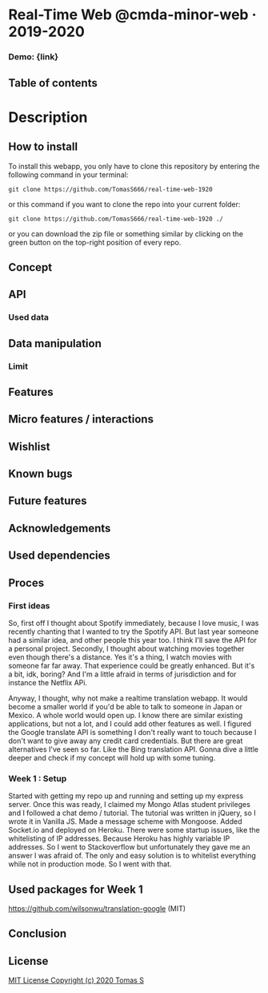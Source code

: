 # Real-Time Web @cmda-minor-web · 2019-2020

### Demo: {link}

## Table of contents
  
# Description


## How to install
To install this webapp, you only have to clone this repository by entering the following command in your terminal:

```git clone https://github.com/TomasS666/real-time-web-1920```

or this command if you want to clone the repo into your current folder:

```git clone https://github.com/TomasS666/real-time-web-1920 ./```

or you can download the zip file or something similar by clicking on the green button on the top-right position of every repo.


## Concept


## API

### Used data

## Data manipulation


### Limit


## Features


## Micro features / interactions


## Wishlist


## Known bugs

## Future features


## Acknowledgements

## Used dependencies

## Proces
### First ideas 
So, first off I thought about Spotify immediately, because I love music, I was recently chanting that I wanted to try the Spotify API. But last year someone had a similar idea, and other people this year too. I think I'll save the API for a personal project. 
Secondly, I thought about watching movies together even though there's a distance. Yes it's a thing, I watch movies with someone far far away. That experience could be greatly enhanced. 
But it's a bit, idk, boring? And I'm a little afraid in terms of jurisdiction and for instance the Netflix APi. 

Anyway, I thought, why not make a realtime translation webapp. It would become a smaller world if you'd be able to talk to someone in Japan or Mexico. A whole world would open up. I know there are similar existing applications, but not a lot, and I could add other features as well. 
I figured the Google translate API is something I don't really want to touch because I don't want to give away any credit card credentials. But there are great alternatives I've seen so far. Like the Bing translation API. Gonna dive a little deeper and check if my concept will hold up with some tuning. 

### Week 1 : Setup
Started with getting my repo up and running and setting up my express server. 
Once this was ready, I claimed my Mongo Atlas student privileges and I followed a chat demo / tutorial. 
The tutorial was written in jQuery, so I wrote it in Vanilla JS. 
Made a message scheme with Mongoose. Added Socket.io and deployed on Heroku. There were some startup issues, like the whitelisting of IP addresses. Because Heroku has highly variable IP addresses. 
So I went to Stackoverflow but unfortunately they gave me an answer I was afraid of. The only and easy solution is to whitelist everything while not in production mode. So I went with that. 

## Used packages for Week 1
https://github.com/wilsonwu/translation-google (MIT)

## Conclusion

## License

[MIT License Copyright (c) 2020 Tomas S](https://github.com/TomasS666/web-app-from-scratch-1920/blob/master/LICENSE)
